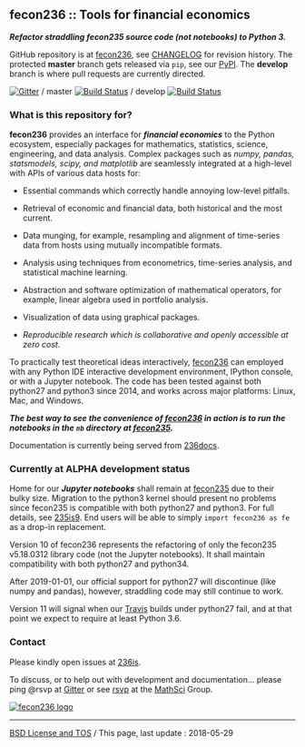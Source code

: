 ## fecon236 :: Tools for financial economics

***Refactor straddling fecon235 source code (not notebooks) to Python 3.***

GitHub repository is at [fecon236], see [CHANGELOG] for revision history.
The protected **master** branch gets released via `pip`, see our [PyPI].
The **develop** branch is where pull requests are currently directed.

[![Gitter](https://badges.gitter.im/MathSci/fecon236.svg)](https://gitter.im/MathSci/fecon236?utm_source=badge&utm_medium=badge&utm_campaign=pr-badge&utm_content=badge) / master [![Build Status](https://travis-ci.org/MathSci/fecon236.svg?branch=master)](https://travis-ci.org/MathSci/fecon236) / develop [![Build Status](https://travis-ci.org/MathSci/fecon236.svg?branch=develop)](https://travis-ci.org/MathSci/fecon236)


### What is this repository for?

**fecon236** provides an interface for ***financial economics*** to the Python
ecosystem, especially packages for mathematics, statistics, science,
engineering, and data analysis.
Complex packages such as *numpy, pandas, statsmodels, scipy, and matplotlib*
are seamlessly integrated at a high-level with APIs of various data hosts for:

- Essential commands which correctly handle annoying low-level pitfalls.

- Retrieval of economic and financial data, both historical and the most current. 

- Data munging, for example, resampling and alignment of time-series data
  from hosts using mutually incompatible formats.

- Analysis using techniques from econometrics, time-series analysis,
  and statistical machine learning.

- Abstraction and software optimization of mathematical operators,
  for example, linear algebra used in portfolio analysis.

- Visualization of data using graphical packages. 

- *Reproducible research which is collaborative and openly accessible
  at zero cost.*

To practically test theoretical ideas interactively,
[fecon236] can employed with any Python IDE interactive development
environment, IPython console, or with a Jupyter notebook.
The code has been tested against both python27 and python3 since 2014,
and works across major platforms: Linux, Mac, and Windows.

***The best way to see the convenience of [fecon236] in action is to
run the notebooks in the `nb` directory at [fecon235].***

Documentation is currently being served from [236docs].


### Currently at ALPHA development status

Home for our ***Jupyter notebooks*** shall remain at [fecon235]
due to their bulky size.
Migration to the python3 kernel should present no problems
since fecon235 is compatible with both python27 and python3.
For full details, see [235is9].
End users will be able to simply `import fecon236 as fe`
as a drop-in replacement.

Version 10 of fecon236 represents the refactoring of only the fecon235
v5.18.0312 library code (not the Jupyter notebooks).
It shall maintain compatibility with both python27 and python34.
 
After 2019-01-01, our official support for python27 will discontinue
(like numpy and pandas), however, straddling code may still
continue to work.
 
Version 11 will signal when our [Travis] builds under python27 fail,
and at that point we expect to require at least Python 3.6.


### Contact 

Please kindly open issues at [236is].

To discuss, or to help out with development and documentation...
please ping @rsvp at [Gitter] or see [rsvp] at the [MathSci] Group.

[![fecon236 logo](https://git.io/fecon236-px200.png)](https://github.com/MathSci/fecon236)

---

[BSD License and TOS][236li] / This page, last update : 2018-05-29

[rsvp]: https://rsvp.github.com "Adriano, lead developer"
[MathSci]: https://github.com/MathSci "Mathematical Sciences Group"
[Gitter]: https://gitter.im/MathSci/fecon236 "MathSci at Gitter"
[235is9]: https://github.com/rsvp/fecon235/issues/9 "fecon235 issue 9"
[fecon235]: https://github.com/rsvp/fecon235 "fecon235 repository"
[fecon236]: https://github.com/MathSci/fecon236 "fecon236 repository"
[CHANGELOG]: https://git.io/236log "fecon236 Change Log"
[236docs]: https://github.com/MathSci/fecon236/tree/develop/docs "fecon236 Documentation"
[236li]: https://git.io/236li "fecon236 BSD License and TOS"
[236is]: https://git.io/236is "fecon236 issues"
[Travis]: https://travis-ci.org/MathSci/fecon236 "fecon236 at Travis CI"
[PyPI]: https://pypi.org/project/fecon236 "fecon236 at PyPI"
